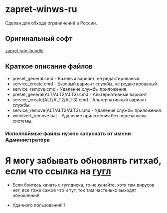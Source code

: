 # zapret-winws-ru
Сделан для обхода ограничений в России.

## Оригинальный софт
[zapret-win-bundle](https://github.com/bol-van/zapret-win-bundle) 

## Краткое описание файлов

* preset_general.cmd - Базовый вариант, не редактированый.
* service_create.cmd - Базовый вариант службы, не редактированый.
* service_remove.cmd - Удаление службы приложения.
* preset_general(ALT/ALT2/ALT3).cmd - Альтернативный вариант.
* service_create(ALT/ALT2/ALT3).cmd - Альтернативный вариант службы.
* service_remove(ALT/ALT2/ALT3).cmd - Удаление службы приложения.
* windivert_remove.bat - Удаление приложения без перезапуска системы.
 
### Исполняймые файлы нужно запускать от имени Администратора 

# Я могу забывать обновлять гитхаб, если что ссылка на [гугл](https://drive.google.com/file/d/18DBZG8F4burqfiTx0qxkz7sk_HX2uZkt/view?usp=drive_link)

* Если боитесь качать с гуглдиска, то не качайте, хотя там вирусов нет, все тоже самое что и тут, ток там частенько выходят обновления!

* Удачного пользования!!!
